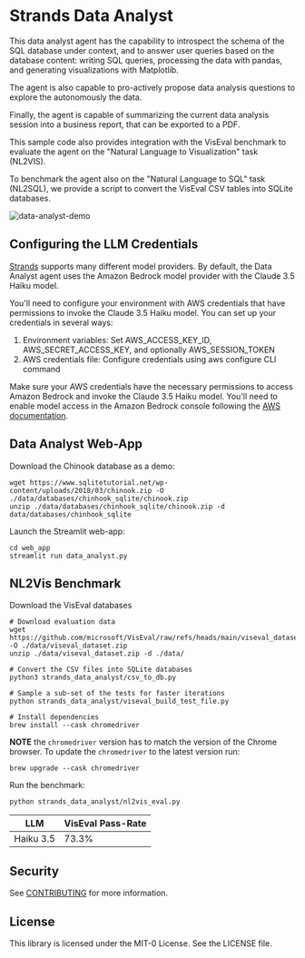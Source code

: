 # Strands Data Analyst
This data analyst agent has the capability to introspect the schema of the SQL database under context, and to answer user queries based on the database content: writing SQL queries, processing the data with pandas, and generating visualizations with Matplotlib.

The agent is also capable to pro-actively propose data analysis questions to explore the autonomously the data.

Finally, the agent is capable of summarizing the current data analysis session into a business report, that can be exported to a PDF.

This sample code also provides integration with the VisEval benchmark to evaluate the agent on the "Natural Language to Visualization" task (NL2VIS).

To benchmark the agent also on the "Natural Language to SQL" task (NL2SQL), we provide a script to convert the VisEval CSV tables into SQLite databases.

![data-analyst-demo](https://github.com/user-attachments/assets/302e7d71-579e-402b-a9ed-075dee2b9417)


## Configuring the LLM Credentials
[Strands](https://strandsagents.com/latest/) supports many different model providers. By default, the Data Analyst agent uses the Amazon Bedrock model provider with the Claude 3.5 Haiku model.

You'll need to configure your environment with AWS credentials that have permissions to invoke the Claude 3.5 Haiku model. You can set up your credentials in several ways:
  1. Environment variables: Set AWS_ACCESS_KEY_ID, AWS_SECRET_ACCESS_KEY, and optionally AWS_SESSION_TOKEN
  2. AWS credentials file: Configure credentials using aws configure CLI command

Make sure your AWS credentials have the necessary permissions to access Amazon Bedrock and invoke the Claude 3.5 Haiku model. You'll need to enable model access in the Amazon Bedrock console following the [AWS documentation](https://docs.aws.amazon.com/bedrock/latest/userguide/model-access-modify.html).

## Data Analyst Web-App

Download the Chinook database as a demo:
```
wget https://www.sqlitetutorial.net/wp-content/uploads/2018/03/chinook.zip -O ./data/databases/chinhook_sqlite/chinook.zip
unzip ./data/databases/chinhook_sqlite/chinook.zip -d data/databases/chinhook_sqlite
```

Launch the Streamlit web-app:
```
cd web_app
streamlit run data_analyst.py
```

## NL2Vis Benchmark

Download the VisEval databases
```
# Download evaluation data
wget https://github.com/microsoft/VisEval/raw/refs/heads/main/viseval_dataset.zip -O ./data/viseval_dataset.zip
unzip ./data/viseval_dataset.zip -d ./data/

# Convert the CSV files into SQLite databases
python3 strands_data_analyst/csv_to_db.py

# Sample a sub-set of the tests for faster iterations
python strands_data_analyst/viseval_build_test_file.py

# Install dependencies
brew install --cask chromedriver
```

**NOTE** the `chromedriver` version has to match the version of the Chrome browser. To update the `chromedriver` to the latest version run:
```
brew upgrade --cask chromedriver
```

Run the benchmark:
```
python strands_data_analyst/nl2vis_eval.py
```

| LLM       | VisEval Pass-Rate |
|-----------|-------------------|
| Haiku 3.5 | 73.3%             |

## Security

See [CONTRIBUTING](CONTRIBUTING.md#security-issue-notifications) for more information.

## License

This library is licensed under the MIT-0 License. See the LICENSE file.

